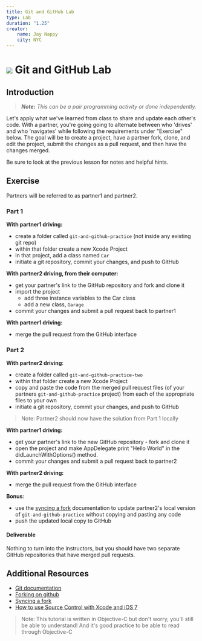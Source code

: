 ```yaml
---
title: Git and GitHub Lab
type: Lab
duration: "1.25"
creator:
    name: Jay Nappy
    city: NYC
---
```


# ![](https://ga-dash.s3.amazonaws.com/production/assets/logo-9f88ae6c9c3871690e33280fcf557f33.png) Git and GitHub Lab

## Introduction

> ***Note:*** _This can be a pair programming activity or done independently._

Let's apply what we've learned from class to share and update each other's code.  With a partner, you're going going to alternate between who 'drives' and who 'navigates' while following the requirements under "Exercise" below. The goal will be to create a project, have a partner fork, clone, and edit the project, submit the changes as a pull request, and then have the changes merged.  

Be sure to look at the previous lesson for notes and helpful hints.

## Exercise

Partners will be referred to as partner1 and partner2.

### Part 1

**With partner1 driving:**

- create a folder called `git-and-github-practice` (not inside any existing git repo)
- within that folder create a new Xcode Project
- in that project, add a class named `Car`
- initiate a git repository, commit your changes, and push to GitHub


**With partner2 driving, from their computer:**

- get your partner's link to the GitHub repository and fork and clone it
- import the project
    - add three instance variables to the Car class
    - add a new class, `Garage`
- commit your changes and submit a pull request back to partner1


**With partner1 driving:**

- merge the pull request from the GitHub interface


### Part 2

**With partner2 driving**:


- create a folder called `git-and-github-practice-two`
- within that folder create a new Xcode Project
- copy and paste the code from the merged pull request files (of your partners `git-and-github-practice` project) from each of the appropriate files to your own
- initiate a git repository, commit your changes, and push to GitHub
> Note: Partner2 should now have the solution from Part 1 locally

**With partner1 driving:**

- get your partner's link to the new GitHub repository - fork and clone it
- open the project and make AppDelegate print "Hello World" in the didLaunchWithOptions() method.
- commit your changes and submit a pull request back to partner2


**With partner2 driving:**

- merge the pull request from the GitHub interface

**Bonus**:

- use the [syncing a fork](https://help.github.com/articles/syncing-a-fork/) documentation to update partner2's local version of `git-and-github-practice` without copying and pasting any code
- push the updated local copy to GitHub


#### Deliverable

Nothing to turn into the instructors, but you should have two separate GitHub repositories that have merged pull requests.

## Additional Resources

- [Git documentation](https://git-scm.com/documentation)
- [Forking on github](https://help.github.com/articles/fork-a-repo/)
- [Syncing a fork](https://help.github.com/articles/syncing-a-fork/)
- [How to use Source Control with Xcode and iOS 7](https://www.raywenderlich.com/51351/how-to-use-git-source-control-with-xcode-in-ios-7) 


> Note: This tutorial is written in Objective-C but don't worry, you'll still be able to understand! And it's good practice to be able to read through Objective-C
